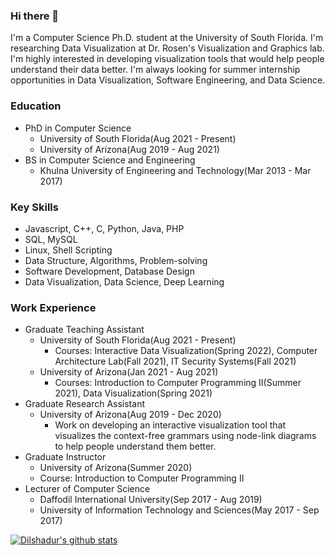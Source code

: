 ### Hi there 👋

<!--
**dilshadurrahman58/dilshadurrahman58** is a ✨ _special_ ✨ repository because its `README.md` (this file) appears on your GitHub profile.

Here are some ideas to get you started:

- 🔭 I’m currently working on ...
- 🌱 I’m currently learning ...
- 👯 I’m looking to collaborate on ...
- 🤔 I’m looking for help with ...
- 💬 Ask me about ...
- 📫 How to reach me: ...
- 😄 Pronouns: ...
- ⚡ Fun fact: ...
-->

I'm a Computer Science Ph.D. student at the University of South Florida. I'm researching Data Visualization at Dr. Rosen's Visualization and Graphics lab. I'm highly interested in developing visualization tools that would help people understand their data better. I'm always looking for summer internship opportunities in Data Visualization, Software Engineering, and Data Science.

### Education
- PhD in Computer Science
  - University of South Florida(Aug 2021 - Present)
  - University of Arizona(Aug 2019 - Aug 2021)
- BS in Computer Science and Engineering
  - Khulna University of Engineering and Technology(Mar 2013 - Mar 2017)

### Key Skills
- Javascript, C++, C, Python, Java, PHP
- SQL, MySQL
- Linux, Shell Scripting
- Data Structure, Algorithms, Problem-solving
- Software Development, Database Design
- Data Visualization, Data Science, Deep Learning

### Work Experience
- Graduate Teaching Assistant
  - University of South Florida(Aug 2021 - Present)
    - Courses: Interactive Data Visualization(Spring 2022), Computer Architecture Lab(Fall 2021), IT Security Systems(Fall 2021)
  - University of Arizona(Jan 2021 - Aug 2021)
    - Courses: Introduction to Computer Programming II(Summer 2021), Data Visualization(Spring 2021)
- Graduate Research Assistant
  - University of Arizona(Aug 2019 - Dec 2020)
    - Work on developing an interactive visualization tool that visualizes the context-free grammars using node-link diagrams to help people understand them better.
- Graduate Instructor
  - University of Arizona(Summer 2020)
  - Course: Introduction to Computer Programming II
- Lecturer of Computer Science
  - Daffodil International University(Sep 2017 - Aug 2019)
  - University of Information Technology and Sciences(May 2017 - Sep 2017)


[![Dilshadur's github stats](https://github-readme-stats.vercel.app/api?username=dilshadurrahman58)](https://github.com/dilshadurrahman58/github-readme-stats)
